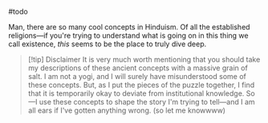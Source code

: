 #todo 

Man, there are so many cool concepts in Hinduism. Of all the established religions—if you're trying to understand what is going on in this thing we call existence, *this* seems to be the place to truly dive deep.

> [!tip] Disclaimer
> It is very much worth mentioning that you should take my descriptions of these ancient concepts with a massive grain of salt. I am not a yogi, and I will surely have misunderstood some of these concepts. But, as I put the pieces of the puzzle together, I find that it is temporarily okay to deviate from institutional knowledge. So—I use these concepts to shape the story I'm trying to tell—and I am all ears if I've gotten anything wrong. (so let me knowwww)